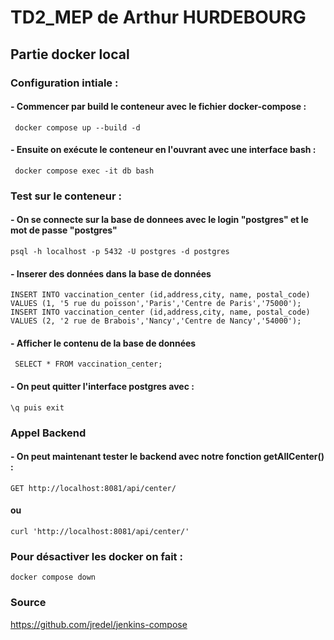 # TD2_MEP de Arthur HURDEBOURG

## Partie docker local

### Configuration intiale :
  #### - Commencer par build le conteneur avec le fichier docker-compose :
     docker compose up --build -d
  #### - Ensuite on exécute le conteneur en l'ouvrant avec une interface bash :
     docker compose exec -it db bash

### Test sur le conteneur :
#### - On se connecte sur la base de donnees avec le login "postgres" et le mot de passe "postgres"
    psql -h localhost -p 5432 -U postgres -d postgres

#### - Inserer des données dans la base de données
    INSERT INTO vaccination_center (id,address,city, name, postal_code) VALUES (1, '5 rue du poisson','Paris','Centre de Paris','75000');
    INSERT INTO vaccination_center (id,address,city, name, postal_code) VALUES (2, '2 rue de Brabois','Nancy','Centre de Nancy','54000');

#### - Afficher le contenu de la base de données
     SELECT * FROM vaccination_center;

#### - On peut quitter l'interface postgres avec :
    \q puis exit

### Appel Backend
#### - On peut maintenant tester le backend avec notre fonction getAllCenter() :
    GET http://localhost:8081/api/center/
  #### ou
    curl 'http://localhost:8081/api/center/'

### Pour désactiver les docker on fait :
    docker compose down

### Source
https://github.com/jredel/jenkins-compose
